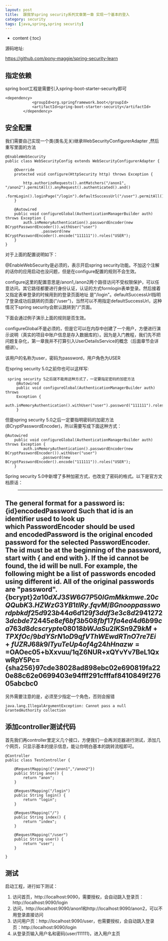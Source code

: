```yaml
---
layout: post
title:  跟我学spring security系列文章第一章 实现一个基本的登入
category: security
tags: [java,spring,spring security]
---
```


* content
{:toc}

源码地址:

https://github.com/pony-maggie/spring-security-learn

## 指定依赖

spring boot工程是需要引入spring-boot-starter-security即可

```
<dependency>
			<groupId>org.springframework.boot</groupId>
			<artifactId>spring-boot-starter-security</artifactId>
		</dependency>
```

## 安全配置

我们需要自己实现一个类(类名无关)继承WebSecurityConfigurerAdapter ,然后重写里面的方法

```
@EnableWebSecurity
public class WebSecurityConfig extends WebSecurityConfigurerAdapter {

	@Override
	protected void configure(HttpSecurity http) throws Exception {

		http.authorizeRequests().antMatchers("/anon1", "/anon2").permitAll().anyRequest().authenticated().and()
				.formLogin().loginPage("/login").defaultSuccessUrl("/user").permitAll().and().logout().permitAll();
	}

	@Autowired
	public void configureGlobal(AuthenticationManagerBuilder auth) throws Exception {
		auth.inMemoryAuthentication().passwordEncoder(new BCryptPasswordEncoder()).withUser("user")
				.password(new BCryptPasswordEncoder().encode("111111")).roles("USER");
	}
}
```

对于上面的配置说明如下：

@EnableWebSecurity是必须的，表示开启spring security功能。不加这个注解的话你的应用启动也没问题，但是在configure配置的规则不会生效。

configure这里的配置意思是/anon1,/anon2两个路径访问不受权限保护，可以任意访问。其它路径都要进行身份认证，认证的方式formlogin表单登录。然后接着又指定表单登录的时候用到的登录页面地址
是"/login"。defaultSuccessUrl指明了登录成功后跳转的页面("/user")，当然可以不用指定defaultSuccessUrl，这种情况下spring security会默认跳转到"/"页面。

下面会通过例子演示上面的规则是否生效。

configureGlobal不是必须的，但是它可以在内存中创建了一个用户，方便进行演示说明（真实的项目中账户信息是存入数据库的）。因为是入门教程，我们先不把问题复杂化，第一章我并不打算引入UserDetailsService的概念（后面章节会详细讲）。

该用户的名称为user，密码为password，用户角色为USER


在spring security 5.0之前你也可以这样写:

```
 spring security 5之后就不能用这种方式了，一定要指定密码的加密方法
	 @Autowired
	 public void configureGlobal(AuthenticationManagerBuilder auth) throws
	 Exception {
	 auth.inMemoryAuthentication().withUser("user").password("111111").roles("USER");
	 }
```

但是spring security 5.0之后一定要指明密码的加密方法(BCryptPasswordEncoder)，所以需要写成下面这种方式：

```
@Autowired
	public void configureGlobal(AuthenticationManagerBuilder auth) throws Exception {
		auth.inMemoryAuthentication().passwordEncoder(new BCryptPasswordEncoder()).withUser("user")
				.password(new BCryptPasswordEncoder().encode("111111")).roles("USER");
	}
```

Spring security 5.0中新增了多种加密方式，也改变了密码的格式。以下是官方文档原话：


>-------------------------------------------------------------------------------------------------------------------
The general format for a password is:
{id}encodedPassword
Such that id is an identifier used to look up which PasswordEncoder should be used and encodedPassword is the original encoded password for the selected PasswordEncoder. The id must be at the beginning of the password, start with { and end with }. If the id cannot be found, the id will be null. For example, the following might be a list of passwords encoded using different id. All of the original passwords are "password".
{bcrypt}$2a$10$dXJ3SW6G7P50lGmMkkmwe.20cQQubK3.HZWzG3YB1tlRy.fqvM/BG 
{noop}password 
{pbkdf2}5d923b44a6d129f3ddf3e3c8d29412723dcbde72445e8ef6bf3b508fbf17fa4ed4d6b99ca763d8dc 
{scrypt}$e0801$8bWJaSu2IKSn9Z9kM+TPXfOc/9bdYSrN1oD9qfVThWEwdRTnO7re7Ei+fUZRJ68k9lTyuTeUp4of4g24hHnazw==$OAOec05+bXxvuu/1qZ6NUR+xQYvYv7BeL1QxwRpY5Pc=  
{sha256}97cde38028ad898ebc02e690819fa220e88c62e0699403e94fff291cfffaf8410849f27605abcbc0
-------------------------------------------------------------------------------------------------------------------



另外需要注意的是，必须至少指定一个角色，否则会报错

```
java.lang.IllegalArgumentException: Cannot pass a null GrantedAuthority collection
```

## 添加controller测试代码

首先我们再controller里定义几个接口，方便我们一会再浏览器进行测试，添加几个网页，只显示基本的提示信息，能让你明白基本的跳转流程即可。

```
@Controller
public class TestController {
	
	@RequestMapping({"/anon1","/anon2"})
	public String anon() {
		return "anon";
	}
	
	@RequestMapping("/login")
	public String login() {
		return "login";
	}
	
	@RequestMapping("/")
	public String index() {
		return "index";
	}
	
	@RequestMapping("/user")
	public String user() {
		return "user";
	}

}
```

## 测试

启动工程，进行如下测试：

1. 访问首页，http://localhost:9090，需要授权，会自动跳入登录页：http://localhost:9090/login
2. 访问，http://localhost:9090/anon1和http://localhost:9090/anon2，可以不用登录直接访问
3. 访问用户页：http://localhost:9090/user，也需要授权，会自动跳入登录页：http://localhost:9090/login
4. 从登录页输入用户名和密码(user/111111)，进入用户主页







